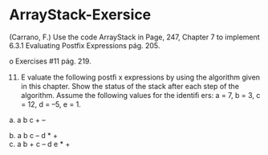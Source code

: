 # ArrayStack-Exersice

(Carrano, F.) Use the code ArrayStack in Page, 247, Chapter 7 to implement 6.3.1
Evaluating Postfix Expressions pág. 205.

o Exercises #11 pág. 219. 

11. E valuate the following postﬁ x expressions by using the algorithm given in this chapter. Show the status of 
the stack after each step of the algorithm. Assume the following values for the identiﬁ ers: 
a = 7, b = 3, c = 12, d = –5, e = 1.

a.    a b c + – 

b.    a b c   – d * +    
c.    a b + c – d e * +   
